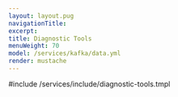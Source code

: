 ```yaml
---
layout: layout.pug
navigationTitle:
excerpt:
title: Diagnostic Tools
menuWeight: 70
model: /services/kafka/data.yml
render: mustache
---
```


<!-- Imported from https://github.com/mesosphere/dcos-commons.git:sdk-0.40 -->


#include /services/include/diagnostic-tools.tmpl
